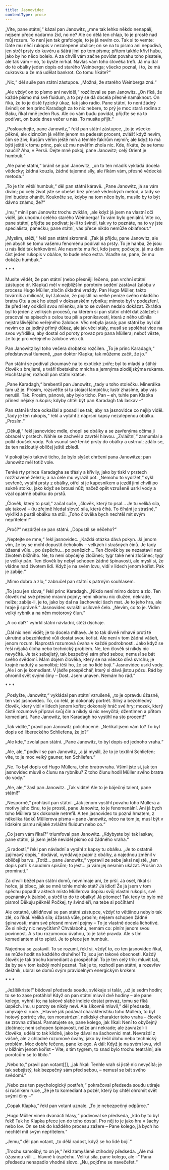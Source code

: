 ```yaml
---
title: Jasnovidec
contentType: prose
---
```


„Víte, pane státní,“ kázal pan Janowitz, „mne tak lehko někdo nenapálí, nejsem přece nadarmo žid, no ne? Ale co dělá ten chlap, to je prostě nad můj rozum. To není jen tak grafologie, to je já nevím co. Tak si to vemte: Dáte mu něčí rukopis v nezalepené obálce; on se na to písmo ani nepodívá, jen strčí prsty do kuvéru a šátrá jimi po tom písmu; přitom takhle křiví hubu, jako by ho něco bolelo. A za chvíli vám začne povídat povahu toho pisatele, ale tak vám – no, to byste mrkal. Navlas vám toho člověka trefí. Já mu dal do té obálky jeden dopis od starého Weinberga; všecko poznal, i to, že má cukrovku a že má udělat bankrot. Co tomu říkáte?“

„Nic,“ děl suše pan státní zástupce. „Možná, že starého Weinberga zná.“

„Ale vždyť on to písmo ani neviděl,“ rozčiloval se pan Janowitz. „On říká, že každé písmo má své fluidum, a to prý se dá docela přesně namáknout. On říká, že to je čistě fyzický úkaz, tak jako rádio. Pane státní, to není žádný švindl; on ten princ Karadagh za to nic nebere, to prý je moc stará rodina z Baku, říkal mně jeden Rus. Ale co vám budu povídat, přijďte se na to podívat, on bude dnes večer u nás. To musíte přijít.“

„Poslouchejte, pane Janowitz,“ řekl pan státní zástupce, „to je všecko pěkné, ale cizincům já věřím jenom na padesát procent, zvlášť když nevím, čím se živí; Rusům věřím ještě míň a těmhle fakírům nejmíň; ale když to má býti ještě k tomu princ, pak už mu nevěřím zhola nic. Kde, říkáte, že se tomu naučil? Aha, v Persii. Dejte mně pokoj, pane Janowitz; celý Orient je humbuk.“

„Ale pane státní,“ bránil se pan Janowitz, „on to ten mladík vykládá docela vědecky; žádná kouzla, žádné tajemné síly, ale říkám vám, přesně vědecká metoda.“

„To je tím větší humbuk,“ děl pan státní káravě. „Pane Janowitz, já se vám divím; po celý život jste se obešel bez přesně vědeckých metod, a tady se jimi budete ohánět. Koukněte se, kdyby na tom něco bylo, musilo by to být dávno známo, že?“

„Inu,“ mínil pan Janowitz trochu zviklán, „ale když já jsem na vlastní oči viděl, jak uhodnul celého starého Weinberga! To vám bylo geniální. Víte co, pane státní, přijďte se podívat; je-li to švindl, tak vy to poznáte, na to vy jste specialista, panečku; pane státní, vás přece nikdo nemůže oblafnout.“

„Myslím, stěží,“ řekl pan státní skromně. „Tak já přijdu, pane Janowitz, ale jen abych se tomu vašemu fenoménu podíval na prsty. To je hanba, že jsou u nás lidé tak lehkověrní. Ale nesmíte mu říci, kdo jsem; počkejte, já mu dám číst jeden rukopis v obálce, to bude něco extra. Vsaďte se, pane, že mu dokážu humbuk.“

\* \* \*

Musíte vědět, že pan státní (nebo přesněji řečeno, pan vrchní státní zástupce dr. Klapka) měl v nejbližším porotním sedění zastávat žalobu v procesu Hugo Müller, zločin úkladné vraždy. Pan Hugo Müller, takto továrník a milionář, byl žalován, že pojistil na velké peníze svého mladšího bratra Otu a pak ho utopil v doksanském rybníku; mimoto byl v podezření, že před lety odklidil svou milenku, ale to se ovšem nedalo dokázat. Zkrátka byl to jeden z velikých procesů, na kterém si pan státní chtěl dát záležet; i pracoval na spisech s celou tou pílí a pronikavostí, která z něho učinila nejstrašlivějšího veřejného žalobce. Věc nebyla jasná; pan státní by byl dal nevím co za jediný přímý důkaz, ale jak věci stály, musil se spoléhat více na svou vyřídilku, aby dostal od poroty provaz pro pana Müllera; neboť vězte, že to je pro veřejného žalobce věc cti.

Pan Janowitz byl toho večera drobátko rozčilen. „To je princ Karadagh,“ představoval tlumeně, „pan doktor Klapka; tak můžeme začít, že jo.“

Pan státní se podíval zkoumavě na to exotické zvíře; byl to mladý a štíhlý člověk s brejlemi, s tváří tibetského mnicha a jemnýma zlodějskýma rukama. Hochštapler, rozhodl pan státní krátce.

„Pane Karadagh,“ brebentil pan Janowitz, „tady u toho stolečku. Minerálka tam už je. Prosím, rozsvěťte si tu stojací lampičku; lustr zhasíme, aby vás nerušil. Tak. Prosím, pánové, aby bylo ticho. Pan – eh, tuhle pan Klapka přinesl nějaký rukopis; kdyby chtěl být pan Karadagh tak laskav –“

Pan státní krátce odkašlal a posadil se tak, aby na jasnovidce co nejlíp viděl. „Tady je ten rukopis,“ řekl a vytáhl z náprsní kapsy nezalepenou obálku. „Prosím.“

„Děkuji,“ řekl jasnovidec mdle, chopil se obálky a se zavřenýma očima ji obracel v prstech. Náhle se zachvěl a zavrtěl hlavou. „Zvláštní,“ zamumlal a polkl doušek vody. Pak vsunul své tenké prsty do obálky a ustrnul; zdálo se, že ten nažloutlý obličej ještě zbledl.

V pokoji bylo takové ticho, že bylo slyšet chrčení pana Janowitze; pan Janowitz měl totiž vole.

Tenké rty prince Karadagha se třásly a křivily, jako by tiskl v prstech rozžhavené železo; a na čele mu vyrazil pot. „Nemohu to vydržet,“ sykl sevřeně, vytáhl prsty z obálky, otřel si je kapesníkem a jezdil jimi chvíli po sukně stolku, jako když se brousí nůž; načež opět vzrušeně usrkl vody a vzal opatrně obálku do prstů.

„Člověk, který to psal,“ začal suše, „člověk, který to psal… Je tu veliká síla, ale taková – (tu zřejmě hledal slovo) síla, která číhá. To číhání je strašné,“ vykřikl a pustil obálku na stůl. „Toho člověka bych nechtěl mít svým nepřítelem!“

„Proč?“ nezdržel se pan státní. „Dopustil se něčeho?“

„Neptejte se mne,“ řekl jasnovidec. „Každá otázka dává pokyn. Já jenom vím, že by se mohl dopustit čehokoliv – velkých i strašných činů. Je tady úžasná vůle… po úspěchu… po penězích… Ten člověk by se nezastavil nad životem bližního. Ne, to není obyčejný zločinec; tygr také není zločinec; tygr je veliký pán. Ten člověk by nebyl schopen žádné špinavosti, ale myslí si, že vládne nad životem lidí. Když je na svém lovu, vidí v lidech jenom kořist. Pak je zabije.“

„Mimo dobro a zlo,“ zabručel pan státní s patrným souhlasem.

„To jsou jen slova,“ řekl princ Karadagh. „Nikdo není mimo dobro a zlo. Ten člověk má své přesné mravní pojmy; není nikomu nic dlužen, nekrade, nelže; zabije-li, je to, jako by dal na šachovnici šach mat. Je to jeho hra, ale hraje ji správně.“ Jasnovidec svraštil usilovně čelo. „Nevím, co to je. Vidím velký rybník a na něm motorový člun.“

„A co dál?“ vyhrkl státní návladní, stěží dýchaje.

„Dál nic není vidět; je to docela mlhavé. Je to tak divně mlhavé proti té ukrutné a bezohledné vůli dostat svou kořist. Ale není v tom žádná vášeň, jenom rozum. Naprostá rozumová úvaha v každé podrobnosti. Jako když se řeší nějaká úloha nebo technický problém. Ne, ten člověk si nikdy nic nevyčítá. Je tak sebejistý, tak bezpečný sám před sebou; nemusí se bát svého svědomí. Mám dojem člověka, který se na všecko dívá svrchu; je krajně nadutý a samolibý; těší ho, že se ho lidé bojí.“ Jasnovidec usrkl vody. „Ale i on je komediant. V jádře prospěchář, který si dává jistou pózu. Rád by ohromil svět svými činy – Dost. Jsem unaven. Nemám ho rád.“

\* \* \*

„Poslyšte, Janowitz,“ vykládal pan státní vzrušeně, „to je opravdu úžasné, ten váš jasnovidec. To, co řekl, je dokonalý portrét. Silný a bezohledný člověk, který vidí v lidech jenom kořist; dokonalý hráč své hry; mozek, který čistě rozumově připraví svůj čin a nikdy si nic nevyčítá; džentlmen a přitom komediant. Pane Janowitz, ten Karadagh ho vystihl na sto procent!“

„Tak vidíte,“ pravil pan Janowitz polichoceně. „Neříkal jsem vám to? To byl dopis od libereckého Schliefena, že jo?“

„Ale kde,“ zvolal pan státní. „Pane Janowitz, to byl dopis od jednoho vraha.“

„Ale, ale,“ podivil se pan Janowitz, „a já myslil, že to je textilní Schliefen; víte, to je moc velký gauner, ten Schliefen.“

„Ne. To byl dopis od Hugo Müllera, toho bratrovraha. Všiml jste si, jak ten jasnovidec mluvil o člunu na rybníku? Z toho člunu hodil Müller svého bratra do vody.“

„Ale, ale,“ žasl pan Janowitz. „Tak vidíte! Ale to je báječný talent, pane státní!“

„Nesporně,“ prohlásil pan státní. „Jak jenom vystihl povahu toho Müllera a motivy jeho činu, to je prostě, pane Janowitz, to je fenomenální. Ani já bych toho Müllera tak dokonale netrefil. A ten jasnovidec to pozná hmatem, z několika řádků Müllerova písma – pane Janowitz, něco na tom je; musí být v lidském písmu nějaké zvláštní fluidum nebo co.“

„Co jsem vám říkal?“ triumfoval pan Janowitz. „Kdybyste byl tak laskav, pane státní, já jsem ještě neviděl písmo od žádného vraha.“

„S radostí,“ řekl pan návladní a vytáhl z kapsy tu obálku. „Je to ostatně zajímavý dopis,“ dodával, vyndávaje papír z obálky, a najednou změnil v obličeji barvu. „Totiž… pane Janowitz,“ vypravil ze sebe jaksi nejistě, „ten dopis patří k soudním spisům; to jest… já vám jej nesmím ukázat. Prosím za prominutí.“

Za chvíli běžel pan státní domů, nevnímaje ani, že prší. Já osel, říkal si hořce, já blbec, jak se mně tohle mohlo stát? Já idiot! Že já jsem v tom spěchu popadl v aktech místo Müllerova dopisu svůj vlastní rukopis, své poznámky k žalobě, a strčil to do té obálky! Já pitomec! Tak tedy to bylo mé písmo! Děkuju pěkně! Počkej, ty švindléři, na tebe si počíhám!

Ale ostatně, uklidňoval se pan státní zástupce, vždyť to většinou nebylo tak zlé, co říkal. Veliká síla; úžasná vůle, prosím; nejsem schopen žádné špinavosti; mám své přesné mravní pojmy – To je vlastně docela lichotivé. Že si nikdy nic nevyčítám? Chválabohu, nemám co: plním jenom svou povinnost. A s tou rozumovou úvahou, to je také pravda. Ale s tím komediantem si to spletl. Je to přece jen humbuk.

Najednou se zastavil. To se rozumí, řekl si, vždyť to, co ten jasnovidec říkal, se může hodit na každého druhého! To jsou jen takové obecnosti. Každý člověk je tak trochu komediant a prospěchář. To je ten celý trik: mluvit tak, že by se v tom každý mohl poznat. Tak je to, rozhodl pan státní, a rozevřev deštník, ubíral se domů svým pravidelným energickým krokem.

\* \* \*

„Ježíšikriste!“ bědoval předseda soudu, svlékaje si talár, „už je sedm hodin; to se to zase protáhlo! Když on pan státní mluvil dvě hodiny – ale pane kolego, vyhrál to; na takové slabé indicie dostat provaz, tomu se říká úspěch. Inu, u poroty se nikdy neví. Ale šikovně mluvil,“ děl předseda, umývaje si ruce. „Hlavně jak podával charakteristiku toho Müllera, to byl hotový portrét; víte, ten monstrózní, nelidský charakter toho vraha – člověk se zrovna otřásal. Pamatujete se, pane kolego, jak říkal: Není to obyčejný zločinec; není schopen špinavosti, nelže ani nekrade; ale zavraždí-li člověka, udělá to tak klidně, jako by dával na šachovnici mat. Nevraždí z vášně, ale z chladné rozumové úvahy, jako by řešil úlohu nebo technický problém. Moc dobře řečeno, pane kolego. A dál: Když je na svém lovu, vidí v bližním jenom kořist – Víte, s tím tygrem, to snad bylo trochu teatrální, ale porotcům se to líbilo.“

„Nebo to,“ pravil pan votant[\[1\]](./resources/undefined), „jak říkal: Tenhle vrah si jistě nic nevyčítá; je tak sebejistý, tak bezpečný sám před sebou, – nemusí se bát svého svědomí.“

„Nebo zas ten psychologický postřeh,“ pokračoval předseda soudu utíraje si ručníkem ruce, „že je to komediant a pozér, který by chtěl ohromit svět svými činy –“

„Copak Klapka,“ řekl pan votant uznale. „To je nebezpečný odpůrce.“

„Hugo Müller vinen dvanácti hlasy,“ podivoval se předseda, „kdo by to byl řekl! Tak ho Klapka přece jen do toho dostal. Pro něj to je jako hra v šachy nebo lov. On se tak do každého procesu zažere – Pane kolego, já bych ho nechtěl mít svým nepřítelem.“

„Jemu,“ děl pan votant, „to dělá radost, když se ho lidé bojí.“

„Trochu samolibý, to on je,“ řekl zamyšleně ctihodný předseda. „Ale má úžasnou vůli … hlavně k úspěchu. Veliká síla, pane kolego, ale –“ Pana předsedu nenapadlo vhodné slovo. „Nu, pojďme se navečeřet.“
